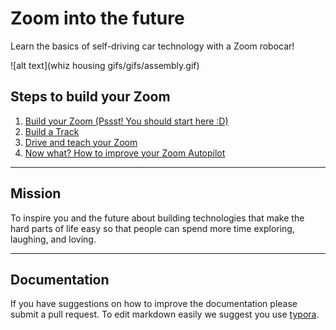 # Zoom into the future

Learn the basics of self-driving car technology with a Zoom robocar!

![alt text](whiz housing gifs/gifs/assembly.gif)

## Steps to build your Zoom

1. [Build your Zoom (Pssst! You should start here :D)](guide/assembly.md)
2. [Build a Track](guide/track.md)
3. [Drive and teach your Zoom](guide/setup.md)
4. [Now what? How to improve your Zoom Autopilot](guide/autopilot.md)

------

## Mission 

To inspire you and the future about building technologies that make the hard parts of life easy so that people can spend more time exploring, laughing, and loving.

------

## Documentation

If you have suggestions on how to improve the documentation please submit a pull request. To edit markdown easily we suggest you use [typora](https://typora.io).



